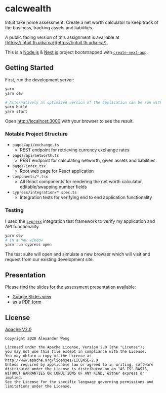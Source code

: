 # calcwealth

Intuit take home assessment.
Create a net worth calculator to keep track of the business, tracking assets and liabilities.

A public facing version of this assignment is available at [https://intuit.th.udia.ca/](https://intuit.th.udia.ca/).

This is a [Node.js](https://nodejs.org/en/) & [Next.js](https://nextjs.org/) project bootstrapped with [`create-next-app`](https://github.com/vercel/next.js/tree/canary/packages/create-next-app).

## Getting Started

First, run the development server:

```bash
yarn
yarn dev

# Alternatively an optimized version of the application can be run with
yarn build
yarn start
```

Open [http://localhost:3000](http://localhost:3000) with your browser to see the result.

### Notable Project Structure

* `pages/api/exchange.ts`
    * REST endpoint for retrieving currency exchange rates
* `pages/api/networth.ts`
    * REST endpoint for calculating networth, given assets and liabilities
* `pages/index.tsx`
    * Root web page for React application
* `components/*.tsx`
    * All React components for rendering the net worth calculator, editable/swapping number fields
* `cypress/integration/*.spec.ts`
    * Integration tests for verifying end to end application functionality

### Testing

I used the [`cypress`](https://www.cypress.io/) integration test framework to verify my application and API functionality.

```bash
yarn dev 
# in a new window
yarn run cypress open
```

The test suite will open and simulate a new browser which will visit and request from our existing development site.

## Presentation

Please find the slides for the assessment presentation available:
* [Google Slides view](https://docs.google.com/presentation/d/1VWSHJOP8yb_mGviXa46-m0r7-XD-PI5xd9naXQOESMI/edit?usp=sharing)
* as a [PDF form](https://media.udia.ca/2020/11/19/Intuit%20Interview%20Presentation%20-%20Alexander%20Wong.pdf)

## License

[Apache V2.0](LICENSE)

```text
Copyright 2020 Alexander Wong

Licensed under the Apache License, Version 2.0 (the "License");
you may not use this file except in compliance with the License.
You may obtain a copy of the License at
http://www.apache.org/licenses/LICENSE-2.0
Unless required by applicable law or agreed to in writing, software
distributed under the License is distributed on an "AS IS" BASIS,
WITHOUT WARRANTIES OR CONDITIONS OF ANY KIND, either express or implied.
See the License for the specific language governing permissions and
limitations under the License.
```
